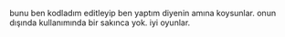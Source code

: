 bunu ben kodladım editleyip ben yaptım diyenin amına koysunlar. onun dışında kullanımında bir sakınca yok. iyi oyunlar.